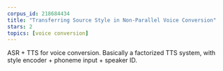 ```yaml
---
corpus_id: 218684434
title: "Transferring Source Style in Non-Parallel Voice Conversion"
stars: 2
topics: [voice conversion]
---
```


ASR + TTS for voice conversion. Basically a factorized TTS system, with style encoder + phoneme input + speaker ID.
